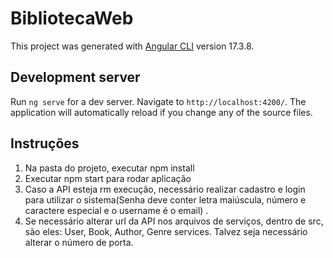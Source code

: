 # BibliotecaWeb

This project was generated with [Angular CLI](https://github.com/angular/angular-cli) version 17.3.8.

## Development server

Run `ng serve` for a dev server. Navigate to `http://localhost:4200/`. The application will automatically reload if you change any of the source files.

## Instruções 

1) Na pasta do projeto, executar npm install
2) Executar npm start para rodar aplicação
3) Caso a API esteja rm execução, necessário realizar cadastro e login para utilizar o sistema(Senha deve conter letra maiúscula, número e caractere especial e o username é o email) .
4) Se necessário alterar url da API nos arquivos de serviços, dentro de src, são eles: User, Book, Author, Genre services. Talvez seja necessário alterar o número de porta.


